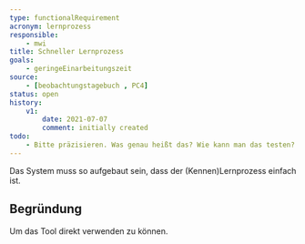 ```yaml
---
type: functionalRequirement
acronym: lernprozess
responsible:
    - mwi
title: Schneller Lernprozess
goals:
    - geringeEinarbeitungszeit
source:
    - [beobachtungstagebuch , PC4]
status: open
history:
    v1:
        date: 2021-07-07
        comment: initially created
todo:
    - Bitte präzisieren. Was genau heißt das? Wie kann man das testen?
---
```


Das System muss so aufgebaut sein, dass der (Kennen)Lernprozess einfach ist.

## Begründung

Um das Tool direkt verwenden zu können.
